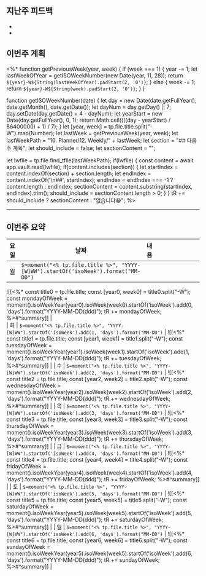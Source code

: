 ## 지난주 피드백
- 
- 

## 이번주 계획

<%* 
function getPreviousWeek(year, week) { 
if (week === 1) { 
	year -= 1; 
	let lastWeekOfYear = getISOWeekNumber(new Date(year, 11, 28)); 
	return `${year}-W${String(lastWeekOfYear).padStart(2, '0')}`; 
	} else {
		week -= 1; 
		return `${year}-W${String(week).padStart(2, '0')}`; 
	} 
} 

function getISOWeekNumber(date) { 
	let day = new Date(date.getFullYear(), date.getMonth(), date.getDate()); 
	let dayNum = day.getDay() || 7; day.setDate(day.getDate() + 4 - dayNum); 
	let yearStart = new Date(day.getFullYear(), 0, 1); 
	return Math.ceil((((day - yearStart) / 86400000) + 1) / 7); 
} 
let [year, week] = tp.file.title.split("-W").map(Number); 
let lastWeek = getPreviousWeek(year, week); 
let lastWeekPath = "10. Planner/12. Weekly/" + lastWeek; 
let section = "## 다음 주 계획"; 
let should_include = false; 
let sectionContent = ""; 

let lwfile = tp.file.find_tfile(lastWeekPath); 
if(lwfile) { 
	const content = await app.vault.read(lwfile); 
	if(content.includes(section)) { 
		let startIndex = content.indexOf(section) + section.length;
		let endIndex = content.indexOf('\n##', startIndex); 
		endIndex = endIndex === -1 ? content.length : endIndex; 
		sectionContent = content.substring(startIndex, endIndex).trim(); 
		should_include = sectionContent.length > 0; 
		} 
} 
tR += should_include ? sectionContent : "없습니다😀";
%>

---
## 이번주 요약
| 요일  | 날짜                                                                                 | 내용                                                                                                                                                                                                                                             |     |     |                                                                                                   |                                                                                                                                                                                                                                                  |     |     |                                                                                                   |                                                                                                                                                                                                                                                      |     |     |                                                                                                   |                                                                                                                                                                                                                                                    |     |     |                                                                                                   |                                                                                                                                                                                                                                                |     |     |                                                                                                   |                                                                                                                                                                                                                                                    |     |     |                                                                                                   |                                                                                                                                                                                                                                                |
| --- | ---------------------------------------------------------------------------------- | ---------------------------------------------------------------------------------------------------------------------------------------------------------------------------------------------------------------------------------------------- | --- | --- | ------------------------------------------------------------------------------------------------- | ------------------------------------------------------------------------------------------------------------------------------------------------------------------------------------------------------------------------------------------------ | --- | --- | ------------------------------------------------------------------------------------------------- | ---------------------------------------------------------------------------------------------------------------------------------------------------------------------------------------------------------------------------------------------------- | --- | --- | ------------------------------------------------------------------------------------------------- | -------------------------------------------------------------------------------------------------------------------------------------------------------------------------------------------------------------------------------------------------- | --- | --- | ------------------------------------------------------------------------------------------------- | ---------------------------------------------------------------------------------------------------------------------------------------------------------------------------------------------------------------------------------------------- | --- | --- | ------------------------------------------------------------------------------------------------- | -------------------------------------------------------------------------------------------------------------------------------------------------------------------------------------------------------------------------------------------------- | --- | --- | ------------------------------------------------------------------------------------------------- | ---------------------------------------------------------------------------------------------------------------------------------------------------------------------------------------------------------------------------------------------- |
| 월   | `$=moment("<% tp.file.title %>", "YYYY-[W]WW").startOf('isoWeek').format("MM-DD")` | 
![[<%* const title0 = tp.file.title; const [year0, week0] = title0.split("-W"); 
const mondayOfWeek = moment().isoWeekYear(year0).isoWeek(week0).startOf('isoWeek').add(0, 'days').format("YYYY-MM-DD(ddd)"); tR += mondayOfWeek; %>#^summary]] |    
| 화   | `$=moment("<% tp.file.title %>", "YYYY-[W]WW").startOf('isoWeek').add(1, 'days').format("MM-DD")` | ![[<%* const title1 = tp.file.title; const [year1, week1] = title1.split("-W"); const tuesdayOfWeek = moment().isoWeekYear(year1).isoWeek(week1).startOf('isoWeek').add(1, 'days').format("YYYY-MM-DD(ddd)"); tR += tuesdayOfWeek; %>#^summary]] |     | 수   | `$=moment("<% tp.file.title %>", "YYYY-[W]WW").startOf('isoWeek').add(2, 'days').format("MM-DD")` | ![[<%* const title2 = tp.file.title; const [year2, week2] = title2.split("-W"); const wednesdayOfWeek = moment().isoWeekYear(year2).isoWeek(week2).startOf('isoWeek').add(2, 'days').format("YYYY-MM-DD(ddd)"); tR += wednesdayOfWeek; %>#^summary]] |     | 목   | `$=moment("<% tp.file.title %>", "YYYY-[W]WW").startOf('isoWeek').add(3, 'days').format("MM-DD")` | ![[<%* const title3 = tp.file.title; const [year3, week3] = title3.split("-W"); const thursdayOfWeek = moment().isoWeekYear(year3).isoWeek(week3).startOf('isoWeek').add(3, 'days').format("YYYY-MM-DD(ddd)"); tR += thursdayOfWeek; %>#^summary]] |     | 금   | `$=moment("<% tp.file.title %>", "YYYY-[W]WW").startOf('isoWeek').add(4, 'days').format("MM-DD")` | ![[<%* const title4 = tp.file.title; const [year4, week4] = title4.split("-W"); const fridayOfWeek = moment().isoWeekYear(year4).isoWeek(week4).startOf('isoWeek').add(4, 'days').format("YYYY-MM-DD(ddd)"); tR += fridayOfWeek; %>#^summary]] |     | 토   | `$=moment("<% tp.file.title %>", "YYYY-[W]WW").startOf('isoWeek').add(5, 'days').format("MM-DD")` | ![[<%* const title5 = tp.file.title; const [year5, week5] = title5.split("-W"); const saturdayOfWeek = moment().isoWeekYear(year5).isoWeek(week5).startOf('isoWeek').add(5, 'days').format("YYYY-MM-DD(ddd)"); tR += saturdayOfWeek; %>#^summary]] |     | 일   | `$=moment("<% tp.file.title %>", "YYYY-[W]WW").startOf('isoWeek').add(6, 'days').format("MM-DD")` | ![[<%* const title6 = tp.file.title; const [year6, week6] = title6.split("-W"); const sundayOfWeek = moment().isoWeekYear(year5).isoWeek(week5).startOf('isoWeek').add(6, 'days').format("YYYY-MM-DD(ddd)"); tR += sundayOfWeek; %>#^summary]] |